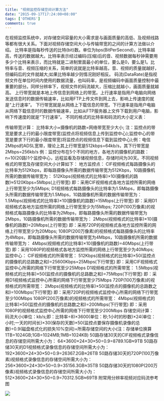 ```yaml
---
title: "视频监控存储空间计算方法"
date: "2015-09-17T17:24:00+08:00"
tags: ['OTHERS']
comments: true
---
```



在视频监控系统中，对存储空间容量的大小需求是与画面质量的高低、及视频线路等都有很大关系。下面对视频存储空间大小与传输带宽的之间的计算方法做以介绍。
    比特率是指每秒传送的比特(bit)数。单位为bps(BitPerSecond)，比特率越高，传送的数据越大。比特率表示经过编码(压缩)后的音、视频数据每秒钟需要用多少个比特来表示，而比特就是二进制里面最小的单位，要么是0，要么是1。比特率与音、视频压缩的关系，简单的说就是比特率越高，音、视频的质量就越好，但编码后的文件就越大;如果比特率越少则情况刚好相反。
    码流(DataRate)是指视频文件在单位时间内使用的数据流量，也叫码率，是视频编码中画面质量控制中最重要的部分。同样分辨率下，视频文件的码流越大，压缩比就越小，画面质量就越高。
    上行带宽就是本地上传信息到网络上的带宽。上行速率是指用户电脑向网络发送信息时的数据传输速率，比如用FTP上传文件到网上去，影响上传速度的就是“上行速率”。
    下行带宽就是从网络上下载信息的带宽。下行速率是指用户电脑从网络下载信息时的数据传输速率，比如从FTP服务器上文件下载到用户电脑，影响下传速度的就是“下行速率”。
    不同的格式的比特率和码流的大小定义表：

传输带宽计算：
    比特率大小×摄像机的路数=网络带宽至少大小;
    注：监控点的带宽是要求上行的最小限度带宽(监控点将视频信息上传到监控中心);监控中心的带宽是要求下行的最小限度带宽(将监控点的视频信息下载到监控中心);例：电信2Mbps的ADSL宽带，理论上其上行带宽是512kbps=64kb/s，其下行带宽是2Mbps=256kb/s
    例：监控分布在5个不同的地方，各地方的摄像机的路数：n=10(20路)1个监控中心，远程监看及存储视频信息，存储时间为30天。不同视频格式的带宽及存储空间大小计算如下：
地方监控点：
    CIF视频格式每路摄像头的比特率为512Kbps，即每路摄像头所需的数据传输带宽为512Kbps，10路摄像机所需的数据传输带宽为：
    512Kbps(视频格式的比特率)×10(摄像机的路数)≈5120Kbps=5Mbps(上行带宽)
    即：采用CIF视频格式各地方监控所需的网络上行带宽至少为5Mbps;
    D1视频格式每路摄像头的比特率为1.5Mbps，即每路摄像头所需的数据传输带宽为1.5Mbps，10路摄像机所需的数据传输带宽为：
    1.5Mbps(视频格式的比特率)×10(摄像机的路数)=15Mbps(上行带宽)
    即：采用D1视频格式各地方监控所需的网络上行带宽至少为15Mbps;
    720P(100万像素)的视频格式每路摄像头的比特率为2Mbps，即每路摄像头所需的数据传输带宽为2Mbps，10路摄像机所需的数据传输带宽为：
    2Mbps(视频格式的比特率)×10(摄像机的路数)=20Mbps(上行带宽)
    即：采用720P的视频格式各地方监控所需的网络上行带宽至少为20Mbps;
    1080P(200万像素)的视频格式每路摄像头的比特率为4Mbps，即每路摄像头所需的数据传输带宽为4Mbps，10路摄像机所需的数据传输带宽为：
    4Mbps(视频格式的比特率)×10(摄像机的路数)=40Mbps(上行带宽)
    即：采用1080P的视频格式各地方监控所需的网络上行带宽至少为40Mbps;
监控中心：
    CIF视频格式的所需带宽：
    512Kbps(视频格式的比特率)×50(监控点的摄像机的总路数之和)=25600Kbps=25Mbps(下行带宽)
    即：采用CIF视频格式监控中心所需的网络下行带宽至少25Mbps
    D1视频格式的所需带宽：
    1.5Mbps(视频格式的比特率)×50(监控点的摄像机的总路数之和)=75Mbps(下行带宽)
    即：采用D1视频格式监控中心所需的网络下行带宽至少75Mbps
    720P(100万像素)的视频格式的所需带宽：
    2Mbps(视频格式的比特率)×50(监控点的摄像机的总路数之和)=100Mbps(下行带宽)
    即：采用720P的视频格式监控中心所需的网络下行带宽至少100Mbps
    1080P(200万像素)的视频格式的所需带宽：
    4Mbps(视频格式的比特率)×50(监控点的摄像机的总路数之和)=200Mbps(下行带宽)
    即：采用1080P的视频格式监控中心所需的网络下行带宽至少200Mbps
    存储空间计算：
    码流大小(单位：kb/s;即：比特率÷8)×3600(单位：秒;1小时的秒数)×24(单位：小时;一天的时间长)×30(保存的天数)×50(监控点要保存摄像机录像的总数)÷0.9(磁盘格式化的损失10%空间)=所需存储空间的大小(注：存储单位换算1TB=1024GB;1GB=1024MB;1MB=1024KB)
    50路存储30天的CIF视频格式录像信息的存储空间所需大小为：
    64×3600×24×30×50÷0.9=8789.1GB≈9TB
    50路存储30天的D1视频格式录像信息的存储空间所需大小为：
    192×3600×24×30×50÷0.9=26367.2GB≈26TB
    50路存储30天的720P(100万像素)视频格式录像信息的存储空间所需大小为：
    256×3600×24×30×50÷0.9=35156.3GB≈35TB
    50路存储30天的1080P(200万像素)视频格式录像信息的存储空间所需大小为：
    512×3600×24×30×50÷0.9=70312.5GB≈69TB
    附常用分辨率视频对应码流参考图
   
![](~/常见码率.jpg)
 
